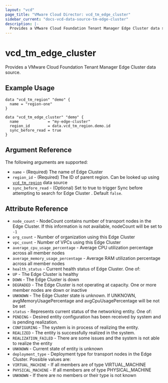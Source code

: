 ```yaml
---
layout: "vcd"
page_title: "VMware Cloud Director: vcd_tm_edge_cluster"
sidebar_current: "docs-vcd-data-source-tm-edge-cluster"
description: |-
  Provides a VMware Cloud Foundation Tenant Manager Edge Cluster data source.
---
```


# vcd\_tm\_edge\_cluster

Provides a VMware Cloud Foundation Tenant Manager Edge Cluster data source.

## Example Usage

```hcl
data "vcd_tm_region" "demo" {
  name = "region-one"
}

data "vcd_tm_edge_cluster" "demo" {
  name             = "my-edge-cluster"
  region_id        = data.vcd_tm_region.demo.id
  sync_before_read = true
}

```

## Argument Reference

The following arguments are supported:

* `name` - (Required) The name of Edge Cluster
* `region_id` - (Required) The ID of parent region. Can be looked up using
  [`vcd_tm_region`](/providers/vmware/vcd/latest/docs/data-sources/tm_region) data source
* `sync_before_read` - (Optional) Set to true to trigger Sync before attempting to search for Edge
  Cluster . Default `false`.

## Attribute Reference

* `node_count` - NodeCount contains number of transport nodes in the Edge Cluster. If this
  information is not available, nodeCount will be set to `-1`
* `org_count` - Number of organization using this Edge Cluster
* `vpc_count` - Number of VPCs using this Edge Cluster
* `average_cpu_usage_percentage` - Average CPU utilization percentage across all member nodes
* `average_memory_usage_percentage` - Average RAM utilization percentage across all member nodes
* `health_status` - Current health status of Edge Cluster. One of:
 * `UP` - The Edge Cluster is healthy
 * `DOWN` - The Edge Cluster is down
 * `DEGRADED` - The Edge Cluster is not operating at capacity. One or more member nodes are down or inactive
 * `UNKNOWN` - The Edge Cluster state is unknown. If UNKNOWN, avgMemoryUsagePercentage and avgCpuUsagePercentage will be not be set
* `status` - Represents current status of the networking entity. One of:
 * `PENDING` - Desired entity configuration has been received by system and is pending realization.
 * `CONFIGURING` - The system is in process of realizing the entity.
 * `REALIZED` - The entity is successfully realized in the system.
 * `REALIZATION_FAILED` - There are some issues and the system is not able to realize the entity
 * `UNKNOWN` - Current state of entity is unknown
* `deployment_type` - Deployment type for transport nodes in the Edge Cluster. Possible values are:
 * `VIRTUAL_MACHINE` - If all members are of type VIRTUAL_MACHINE
 * `PHYSICAL_MACHINE` - If all members are of type PHYSICAL_MACHINE
 * `UNKNOWN` - If there are no members or their type is not known
